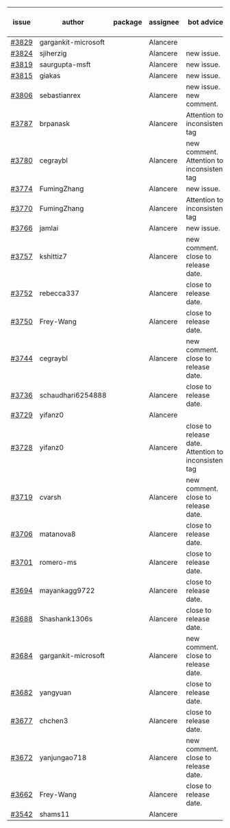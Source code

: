 | issue | author | package | assignee | bot advice | created date of issue | target release date | date from target |
| ------ | ------ | ------ | ------ | ------ | ------ | ------ | :-----: |
| [#3829](https://github.com/Azure/sdk-release-request/issues/3829) | gargankit-microsoft |  | Alancere |  | 02-21 | 03-24 |  |
| [#3824](https://github.com/Azure/sdk-release-request/issues/3824) | sjiherzig |  | Alancere | new issue. | 02-17 | 03-24 |  |
| [#3819](https://github.com/Azure/sdk-release-request/issues/3819) | saurgupta-msft |  | Alancere | new issue. | 02-16 | 03-24 |  |
| [#3815](https://github.com/Azure/sdk-release-request/issues/3815) | giakas |  | Alancere | new issue. | 02-16 | 03-24 |  |
| [#3806](https://github.com/Azure/sdk-release-request/issues/3806) | sebastianrex |  | Alancere | new issue. new comment. | 02-15 | 03-24 |  |
| [#3787](https://github.com/Azure/sdk-release-request/issues/3787) | brpanask |  | Alancere | Attention to inconsistent tag | 02-14 | 03-24 |  |
| [#3780](https://github.com/Azure/sdk-release-request/issues/3780) | cegraybl |  | Alancere | new comment. Attention to inconsistent tag | 02-13 | 03-24 |  |
| [#3774](https://github.com/Azure/sdk-release-request/issues/3774) | FumingZhang |  | Alancere | new issue. | 02-13 | 03-24 |  |
| [#3770](https://github.com/Azure/sdk-release-request/issues/3770) | FumingZhang |  | Alancere | Attention to inconsistent tag | 02-13 | 03-24 |  |
| [#3766](https://github.com/Azure/sdk-release-request/issues/3766) | jamlai |  | Alancere | new issue. | 02-10 | 03-24 |  |
| [#3757](https://github.com/Azure/sdk-release-request/issues/3757) | kshittiz7 |  | Alancere | new comment. close to release date.  | 02-09 | 02-24 | 1 |
| [#3752](https://github.com/Azure/sdk-release-request/issues/3752) | rebecca337 |  | Alancere | close to release date.  | 02-09 | 02-24 | 1 |
| [#3750](https://github.com/Azure/sdk-release-request/issues/3750) | Frey-Wang |  | Alancere | close to release date.  | 02-08 | 02-24 | 1 |
| [#3744](https://github.com/Azure/sdk-release-request/issues/3744) | cegraybl |  | Alancere | new comment. close to release date.  | 02-02 | 02-24 | 1 |
| [#3736](https://github.com/Azure/sdk-release-request/issues/3736) | schaudhari6254888 |  | Alancere | close to release date.  | 02-01 | 02-24 | 1 |
| [#3729](https://github.com/Azure/sdk-release-request/issues/3729) | yifanz0 |  | Alancere |  | 02-01 | 03-07 |  |
| [#3728](https://github.com/Azure/sdk-release-request/issues/3728) | yifanz0 |  | Alancere | close to release date.  Attention to inconsistent tag | 02-01 | 02-24 | 1 |
| [#3719](https://github.com/Azure/sdk-release-request/issues/3719) | cvarsh |  | Alancere | new comment. close to release date.  | 02-01 | 02-24 | 1 |
| [#3706](https://github.com/Azure/sdk-release-request/issues/3706) | matanova8 |  | Alancere | close to release date.  | 01-29 | 02-24 | 1 |
| [#3701](https://github.com/Azure/sdk-release-request/issues/3701) | romero-ms |  | Alancere | close to release date.  | 01-24 | 02-24 | 1 |
| [#3694](https://github.com/Azure/sdk-release-request/issues/3694) | mayankagg9722 |  | Alancere | close to release date.  | 01-24 | 02-24 | 1 |
| [#3688](https://github.com/Azure/sdk-release-request/issues/3688) | Shashank1306s |  | Alancere | close to release date.  | 01-24 | 02-24 | 1 |
| [#3684](https://github.com/Azure/sdk-release-request/issues/3684) | gargankit-microsoft |  | Alancere | new comment. close to release date.  | 01-23 | 02-24 | 1 |
| [#3682](https://github.com/Azure/sdk-release-request/issues/3682) | yangyuan |  | Alancere | close to release date.  | 01-22 | 02-24 | 1 |
| [#3677](https://github.com/Azure/sdk-release-request/issues/3677) | chchen3 |  | Alancere | close to release date.  | 01-19 | 02-24 | 1 |
| [#3672](https://github.com/Azure/sdk-release-request/issues/3672) | yanjungao718 |  | Alancere | new comment. close to release date.  | 01-18 | 02-24 | 1 |
| [#3662](https://github.com/Azure/sdk-release-request/issues/3662) | Frey-Wang |  | Alancere | close to release date.  | 01-16 | 02-24 | 1 |
| [#3542](https://github.com/Azure/sdk-release-request/issues/3542) | shams11 |  | Alancere |  | 12-07 | 12-23 |  |
